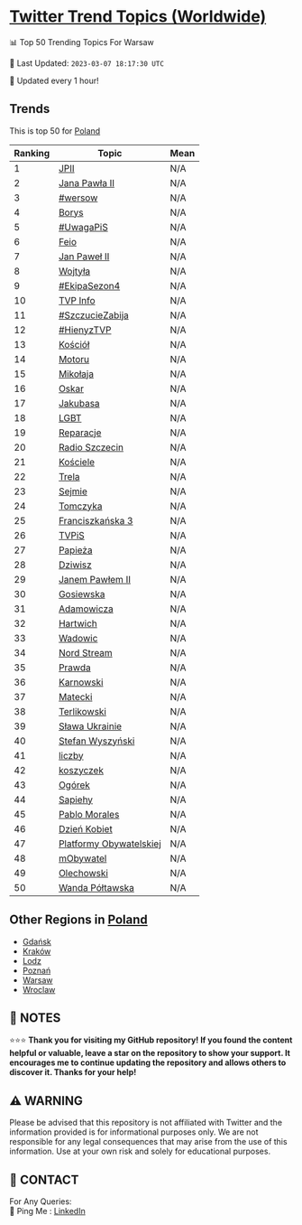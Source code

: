 [Twitter Trend Topics (Worldwide)](https://github.com/ErcinDedeoglu/Twitter-Trend-Topics)
==========


📊 Top 50 Trending Topics For Warsaw

📆 Last Updated: `2023-03-07 18:17:30 UTC`

🔧 Updated every 1 hour!


## Trends

This is top 50 for [Poland](</Poland>)

| Ranking | Topic | Mean |
| ------- | ------------ | ------------ |
| 1 | [JPII](http://twitter.com/search?q=JPII) | N/A |
| 2 | [Jana Pawła II](http://twitter.com/search?q=Jana+Paw%c5%82a+II) | N/A |
| 3 | [#wersow](http://twitter.com/search?q=%23wersow) | N/A |
| 4 | [Borys](http://twitter.com/search?q=Borys) | N/A |
| 5 | [#UwagaPiS](http://twitter.com/search?q=%23UwagaPiS) | N/A |
| 6 | [Feio](http://twitter.com/search?q=Feio) | N/A |
| 7 | [Jan Paweł II](http://twitter.com/search?q=Jan+Pawe%c5%82+II) | N/A |
| 8 | [Wojtyła](http://twitter.com/search?q=Wojty%c5%82a) | N/A |
| 9 | [#EkipaSezon4](http://twitter.com/search?q=%23EkipaSezon4) | N/A |
| 10 | [TVP Info](http://twitter.com/search?q=TVP+Info) | N/A |
| 11 | [#SzczucieZabija](http://twitter.com/search?q=%23SzczucieZabija) | N/A |
| 12 | [#HienyzTVP](http://twitter.com/search?q=%23HienyzTVP) | N/A |
| 13 | [Kościół](http://twitter.com/search?q=Ko%c5%9bci%c3%b3%c5%82) | N/A |
| 14 | [Motoru](http://twitter.com/search?q=Motoru) | N/A |
| 15 | [Mikołaja](http://twitter.com/search?q=Miko%c5%82aja) | N/A |
| 16 | [Oskar](http://twitter.com/search?q=Oskar) | N/A |
| 17 | [Jakubasa](http://twitter.com/search?q=Jakubasa) | N/A |
| 18 | [LGBT](http://twitter.com/search?q=LGBT) | N/A |
| 19 | [Reparacje](http://twitter.com/search?q=Reparacje) | N/A |
| 20 | [Radio Szczecin](http://twitter.com/search?q=Radio+Szczecin) | N/A |
| 21 | [Kościele](http://twitter.com/search?q=Ko%c5%9bciele) | N/A |
| 22 | [Trela](http://twitter.com/search?q=Trela) | N/A |
| 23 | [Sejmie](http://twitter.com/search?q=Sejmie) | N/A |
| 24 | [Tomczyka](http://twitter.com/search?q=Tomczyka) | N/A |
| 25 | [Franciszkańska 3](http://twitter.com/search?q=Franciszka%c5%84ska+3) | N/A |
| 26 | [TVPiS](http://twitter.com/search?q=TVPiS) | N/A |
| 27 | [Papieża](http://twitter.com/search?q=Papie%c5%bca) | N/A |
| 28 | [Dziwisz](http://twitter.com/search?q=Dziwisz) | N/A |
| 29 | [Janem Pawłem II](http://twitter.com/search?q=Janem+Paw%c5%82em+II) | N/A |
| 30 | [Gosiewska](http://twitter.com/search?q=Gosiewska) | N/A |
| 31 | [Adamowicza](http://twitter.com/search?q=Adamowicza) | N/A |
| 32 | [Hartwich](http://twitter.com/search?q=Hartwich) | N/A |
| 33 | [Wadowic](http://twitter.com/search?q=Wadowic) | N/A |
| 34 | [Nord Stream](http://twitter.com/search?q=Nord+Stream) | N/A |
| 35 | [Prawda](http://twitter.com/search?q=Prawda) | N/A |
| 36 | [Karnowski](http://twitter.com/search?q=Karnowski) | N/A |
| 37 | [Matecki](http://twitter.com/search?q=Matecki) | N/A |
| 38 | [Terlikowski](http://twitter.com/search?q=Terlikowski) | N/A |
| 39 | [Sława Ukrainie](http://twitter.com/search?q=S%c5%82awa+Ukrainie) | N/A |
| 40 | [Stefan Wyszyński](http://twitter.com/search?q=Stefan+Wyszy%c5%84ski) | N/A |
| 41 | [liczby](http://twitter.com/search?q=liczby) | N/A |
| 42 | [koszyczek](http://twitter.com/search?q=koszyczek) | N/A |
| 43 | [Ogórek](http://twitter.com/search?q=Og%c3%b3rek) | N/A |
| 44 | [Sapiehy](http://twitter.com/search?q=Sapiehy) | N/A |
| 45 | [Pablo Morales](http://twitter.com/search?q=Pablo+Morales) | N/A |
| 46 | [Dzień Kobiet](http://twitter.com/search?q=Dzie%c5%84+Kobiet) | N/A |
| 47 | [Platformy Obywatelskiej](http://twitter.com/search?q=Platformy+Obywatelskiej) | N/A |
| 48 | [mObywatel](http://twitter.com/search?q=mObywatel) | N/A |
| 49 | [Olechowski](http://twitter.com/search?q=Olechowski) | N/A |
| 50 | [Wanda Półtawska](http://twitter.com/search?q=Wanda+P%c3%b3%c5%82tawska) | N/A |



## Other Regions in [Poland](</Poland>)

* [Gdańsk](</Poland/Gdańsk.md>)
* [Kraków](</Poland/Kraków.md>)
* [Lodz](</Poland/Lodz.md>)
* [Poznań](</Poland/Poznań.md>)
* [Warsaw](</Poland/Warsaw.md>)
* [Wroclaw](</Poland/Wroclaw.md>)



## 📝 NOTES

⭐⭐⭐ **Thank you for visiting my GitHub repository! If you found the content helpful or valuable, leave a star on the repository to show your support. It encourages me to continue updating the repository and allows others to discover it. Thanks for your help!**


## ⚠️ WARNING

Please be advised that this repository is not affiliated with Twitter and the information provided is for informational purposes only. We are not responsible for any legal consequences that may arise from the use of this information. Use at your own risk and solely for educational purposes.


## 📨 CONTACT

 For Any Queries:  
            🏓 Ping Me : [LinkedIn](https://www.linkedin.com/in/ercindedeoglu/)
